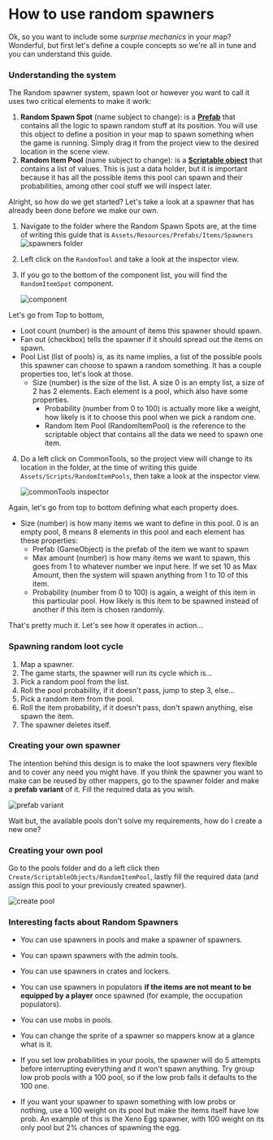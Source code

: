 # How to use random spawners

Ok, so you want to include some *surprise mechanics* in your map? Wonderful, but first let's define a couple concepts so we're all in tune and you can understand this guide.



### Understanding the system

The Random spawner system, spawn loot or however you want to call it uses two critical elements to make it work:

1. **Random Spawn Spot** (name subject to change): is a [**Prefab**](https://docs.unity3d.com/Manual/Prefabs.html) that contains all the logic to spawn random stuff at its position. You will use this object to define a position in your map to spawn something when the game is running. Simply drag it from the project view to the desired location in the scene view.
2. **Random Item Pool** (name subject to change): is a [**Scriptable object**](https://docs.unity3d.com/Manual/class-ScriptableObject.html) that contains a list of values. This is just a data holder, but it is important because it has all the possible items this pool can spawn and their probabilities, among other cool stuff we will inspect later.

Alright, so how do we get started? Let's take a look at a spawner that has already been done before we make our own.

1. Navigate to the folder where the Random Spawn Spots are, at the time of writing this guide that is ``Assets/Resources/Prefabs/Items/Spawners``
   ![spawners folder](https://i.imgur.com/GggkXhZ.png)

2. Left click on the ``RandomTool`` and take a look at the inspector view.

3. If you go to the bottom of the component list, you will find the ``RandomItemSpot`` component.

   ![component](https://i.imgur.com/dQEt0iG.png)

Let's go from Top to bottom,

- Loot count (number) is the amount of items this spawner should spawn. 
- Fan out (checkbox) tells the spawner if it should spread out the items on spawn.
- Pool List (list of pools) is, as its name implies, a list of the possible pools this spawner can choose to spawn a random something. It has a couple properties too, let's look at those.
  - Size (number) is the size of the list. A size 0 is an empty list, a size of 2 has 2 elements. Each element is a pool, which also have some properties.
    - Probability (number from 0 to 100) is actually more like a weight, how likely is it to choose this pool when we pick a random one.
    - Random Item Pool (RandomItemPool) is the reference to the scriptable object that contains all the data we need to spawn one item.

4. Do a left click on CommonTools, so the project view will change to its location in the folder, at the time of writing this guide ``Assets/Scripts/RandomItemPools``, then take a look at the inspector view.

   ![commonTools inspector](https://i.imgur.com/PjY4G5x.png)
   

Again, let's go from top to bottom defining what each property does.

- Size (number) is how many items we want to define in this pool. 0 is an empty pool, 8 means 8 elements in this pool and each element has these properties:
  - Prefab (GameObject) is the prefab of the item we want to spawn
  - Max amount (number) is how many items we want to spawn, this goes from 1 to whatever number we input here. If we set 10 as Max Amount, then the system will spawn anything from 1 to 10 of this item.
  - Probability (number from 0 to 100) is again, a weight of this item in this particular pool. How likely is this item to be spawned instead of another if this item is chosen randomly.

That's pretty much it. Let's see how  it operates in action...

### Spawning random loot cycle

1. Map a spawner.
2. The game starts, the spawner will run its cycle which is...
3. Pick a random pool from the list.
4. Roll the pool probability, if it doesn't pass, jump to step 3, else...
5. Pick a random item from the pool.
6. Roll the item probability, if it doesn't pass, don't spawn anything, else spawn the item.
7. The spawner deletes itself.



### Creating your own spawner

The intention behind this design is to make the loot spawners very flexible and to cover any need you might have. If you think the spawner you want to make can be reused by other mappers, go to the spawner folder and make a **prefab variant** of it. Fill the required data as you wish.

![prefab variant](https://i.imgur.com/pLNs6i0.png)



Wait but, the available pools don't solve my requirements, how do I create a new one?

### Creating your own pool

Go to the pools folder and do a left click then ``Create/ScriptableObjects/RandomItemPool``, lastly fill the required data (and assign this pool to your previously created spawner).

![create pool](https://i.imgur.com/rqlVEtB.png)



### Interesting facts about Random Spawners

- You can use spawners in pools and make a spawner of spawners.
- You can spawn spawners with the admin tools.
- You can use spawners in crates and lockers.

- You can use spawners in populators **if the items are not meant to be equipped by a player** once spawned (for example, the occupation populators).

- You can use mobs in pools.

- You can change the sprite of a spawner so mappers know at a glance what is it.

- If you set low probabilities in your pools, the spawner will do 5 attempts before interrupting everything and it won't spawn anything. Try group low prob pools with a 100 pool, so if the low prob fails it defaults to the 100 one.

- If you want your spawner to spawn something with low probs or nothing, use a 100 weight on its pool but make the items itself have low prob. An example of this is the Xeno Egg spawner, with 100 weight on its only pool but 2% chances of spawning the egg.

  